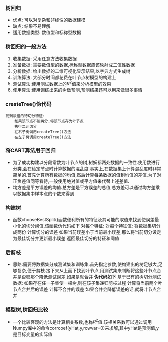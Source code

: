 ### 树回归
- 优点: 可以对复杂和非线性的数据建模
- 缺点: 结果不易理解
- 适用数据类型: 数值型和标称型数据
### 树回归的一般方法
1. 收集数据: 采用任意方法收集数据
2. 准备数据: 需要数值型的数据,标称型数据应该映射成二值性数据
3. 分析数据: 绘出数据的二维可视化显示结果,以字典方式生成树
4. 训练算法: 大部分时间都花费在叶节点树模型的构建上
5. 测试算法:使用测试数据上的$R^2$值来分析模型的效果 
6. 使用算法:使用训练出来的树做预测,预测结果还可以用来做很多事情
### createTree()伪代码
    找到最佳的待切分特征:
        如果该节点不能再分,将该节点存为叶节点
        执行二元切分
        在右子树调用createTree()方法
        在左子树调用createTree()方法 
### 将CART算法用于回归
- 为了成功构建以分段常数为叶节点的树,树妖都两处数据的一致性.使用数进行分类,会在给定节点时计算数据的混乱度.事实上,在数据集上计算混乱度时非常简单的.首先计算所有数据的均值,然后计算每条数据的值到均值的差值.为了对正负差值同等看待,一般使用绝对值或平方值来代替上述差值.
- 均方差是平方误差的均值.总方差是平方误差的总值,总方差可以通过均方差乘以数据集中样本点的个数来得到
### 构建树
- 函数chooseBestSplit()函数便利所有的特征及其可能的取值来找到使误差最小化的切分阈值,该函数伪代码如下
        对每个特征:
            对每个特征值:
                将数据集切分成两份
                计算切分的误差
                如果当前误差小于当前最小误差,那么将当前切分设定为最佳切分并更新最小误差
        返回最佳切分的特征和阈值
### 后剪枝
- 思路:需要将数据集分成测试集和训练集.首先指定参数,使构建出的树足够大,足够复杂,便于剪枝.接下来从上而下找到叶节点,用测试集来判断将这些叶节点合并是否嗯那个降低测试误差,如果是就合并
**伪代码如下**
        基于已有的树切分测试数据:
            如果存在任一子集使一棵树,则在该子集递归剪枝过程
            计算将当前两个叶节点合并后的误差
            计算不合并的误差
            如果合并会降低误差的话,就将叶节点合并
### 模型树,树回归比较
- 一个比较客观的方法是计算相关系数,也称$R^2$值.该相关系数可以通过调用Numpy库中的命令corrcoef(yHat,y,rowvar=0)来求解,其中yHat是预测值,y是目标变量的实际值